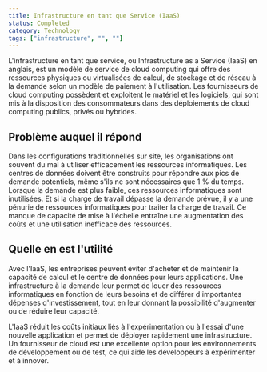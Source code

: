 ```yaml
---
title: Infrastructure en tant que Service (IaaS)
status: Completed
category: Technology
tags: ["infrastructure", "", ""]
---
```


L'infrastructure en tant que service, ou Infrastructure as a Service (IaaS) en anglais, est un modèle de service de cloud computing qui offre des ressources physiques ou virtualisées de calcul, de stockage et de réseau à la demande selon un modèle de paiement à l'utilisation. 
Les fournisseurs de cloud computing possèdent et exploitent le matériel et les logiciels, qui sont mis à la disposition des consommateurs dans des déploiements de cloud computing publics, privés ou hybrides.

## Problème auquel il répond

Dans les configurations traditionnelles sur site, les organisations ont souvent du mal à utiliser efficacement les ressources informatiques.
Les centres de données doivent être construits pour répondre aux pics de demande potentiels, même s'ils ne sont nécessaires que 1 % du temps.
Lorsque la demande est plus faible, ces ressources informatiques sont inutilisées.
Et si la charge de travail dépasse la demande prévue, il y a une pénurie de ressources informatiques pour traiter la charge de travail.
Ce manque de capacité de mise à l'échelle entraîne une augmentation des coûts et une utilisation inefficace des ressources.

## Quelle en est l'utilité

Avec l'IaaS, les entreprises peuvent éviter d'acheter et de maintenir la capacité de calcul et le centre de données pour leurs applications.
Une infrastructure à la demande leur permet de louer des ressources informatiques en fonction de leurs besoins et de différer d'importantes dépenses d'investissement, tout en leur donnant la possibilité d'augmenter ou de réduire leur capacité.

L'IaaS réduit les coûts initiaux liés à l'expérimentation ou à l'essai d'une nouvelle application et permet de déployer rapidement une infrastructure.
Un fournisseur de cloud est une excellente option pour les environnements de développement ou de test, ce qui aide les développeurs à expérimenter et à innover.
